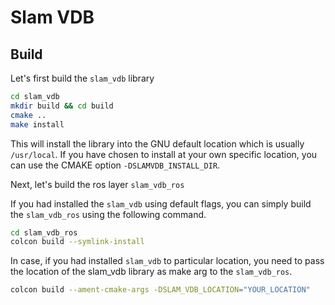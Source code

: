 # Slam VDB

## Build

Let's first build the `slam_vdb` library

``` bash
cd slam_vdb
mkdir build && cd build
cmake ..
make install
```

This will install the library into the GNU default location which is usually `/usr/local`. If you have chosen to install at your own specific location, you can use the CMAKE option `-DSLAMVDB_INSTALL_DIR`.

Next, let's build the ros layer `slam_vdb_ros`

If you had installed the `slam_vdb` using default flags, you can simply build the `slam_vdb_ros` using the following command.

```bash
cd slam_vdb_ros
colcon build --symlink-install
```

In case, if you had installed `slam_vdb` to particular location, you need to pass the location of the slam_vdb library as make arg to the `slam_vdb_ros`.

```bash
colcon build --ament-cmake-args -DSLAM_VDB_LOCATION="YOUR_LOCATION"
```
